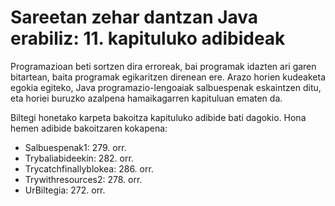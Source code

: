 # Sareetan zehar dantzan Java erabiliz: 11. kapituluko adibideak
Programazioan beti sortzen dira erroreak, bai programak idazten ari garen bitartean, baita programak egikaritzen direnean ere. Arazo horien kudeaketa egokia egiteko, Java programazio-lengoaiak salbuespenak eskaintzen ditu, eta horiei buruzko azalpena hamaikagarren kapituluan ematen da.

Biltegi honetako karpeta bakoitza kapituluko adibide bati dagokio. Hona hemen adibide bakoitzaren kokapena:

- Salbuespenak1: 279. orr.
- Trybaliabideekin: 282. orr.
- Trycatchfinallyblokea: 286. orr.
- Trywithresources2: 278. orr.
- UrBiltegia: 272. orr.
